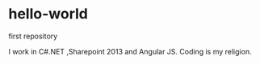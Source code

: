 # hello-world
first repository

I work in C#.NET ,Sharepoint 2013 and Angular JS. 
Coding is my religion. 
